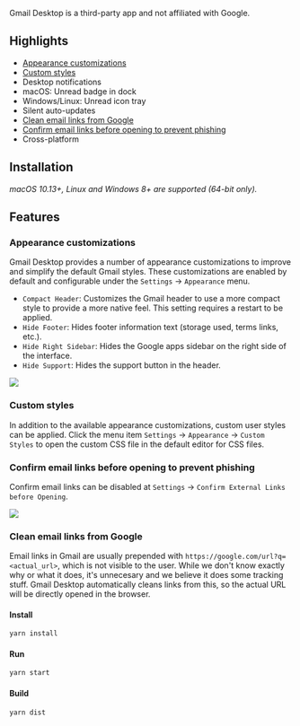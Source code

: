 Gmail Desktop is a third-party app and not affiliated with Google.

## Highlights

- [Appearance customizations](#appearance-customizations)
- [Custom styles](#custom-styles)
- Desktop notifications
- macOS: Unread badge in dock
- Windows/Linux: Unread icon tray
- Silent auto-updates
- [Clean email links from Google](#clean-email-links-from-google)
- [Confirm email links before opening to prevent phishing](#confirm-email-links-before-opening-to-prevent-phishing)
- Cross-platform

## Installation

_macOS 10.13+, Linux and Windows 8+ are supported (64-bit only)._

## Features

### Appearance customizations

Gmail Desktop provides a number of appearance customizations to improve and simplify the default Gmail styles. These customizations are enabled by default and configurable under the `Settings` → `Appearance` menu.

- `Compact Header`: Customizes the Gmail header to use a more compact style to provide a more native feel. This setting requires a restart to be applied.
- `Hide Footer`: Hides footer information text (storage used, terms links, etc.).
- `Hide Right Sidebar`: Hides the Google apps sidebar on the right side of the interface.
- `Hide Support`: Hides the support button in the header.

![](media/appearancecustomization.gif)

### Custom styles

In addition to the available appearance customizations, custom user styles can be applied. Click the menu item `Settings` → `Appearance` → `Custom Styles` to open the custom CSS file in the default editor for CSS files.

### Confirm email links before opening to prevent phishing

Confirm email links can be disabled at `Settings` → `Confirm External Links before Opening`.

![](media/confirmlinkdialog.png)

### Clean email links from Google

Email links in Gmail are usually prepended with `https://google.com/url?q=<actual_url>`, which is not visible to the user. While we don't know exactly why or what it does, it's unnecesary and we believe it does some tracking stuff. Gmail Desktop automatically cleans links from this, so the actual URL will be directly opened in the browser.

#### Install

```sh
yarn install
```

#### Run

```sh
yarn start
```

#### Build

```sh
yarn dist
```
